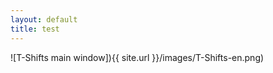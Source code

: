 ```yaml
---
layout: default
title: test
---
```


![T-Shifts main window]){{ site.url }}/images/T-Shifts-en.png)
